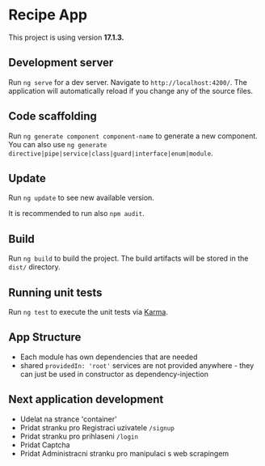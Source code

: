 # Recipe App

This project is using version **17.1.3.**

## Development server

Run `ng serve` for a dev server. Navigate to `http://localhost:4200/`. The application will automatically reload if you change any of the source files.

## Code scaffolding

Run `ng generate component component-name` to generate a new component. You can also use `ng generate directive|pipe|service|class|guard|interface|enum|module`.

## Update

Run `ng update` to see new available version.

It is recommended to run also `npm audit`.

## Build

Run `ng build` to build the project. The build artifacts will be stored in the `dist/` directory.

## Running unit tests

Run `ng test` to execute the unit tests via [Karma](https://karma-runner.github.io).

## App Structure

- Each module has own dependencies that are needed
- shared `providedIn: 'root'` services are not provided anywhere - they can just be used in constructor as dependency-injection

## Next application development
- Udelat na strance 'container'
- Pridat stranku pro Registraci uzivatele `/signup`
- Pridat stranku pro prihlaseni `/login`
- Pridat Captcha
- Pridat Administracni stranku pro manipulaci s web scrapingem

